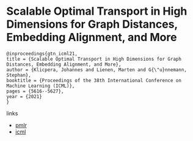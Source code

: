 # Scalable Optimal Transport in High Dimensions for Graph Distances, Embedding Alignment, and More

```
@inproceedings{gtn_icml21,
title = {Scalable Optimal Transport in High Dimensions for Graph Distances, Embedding Alignment, and More},
author = {Klicpera, Johannes and Lienen, Marten and G{\"u}nnemann, Stephan},
booktitle = {Proceedings of the 38th International Conference on Machine Learning (ICML)},
pages = {5616--5627},
year = {2021}
}
```

links
- [pmlr](http://proceedings.mlr.press/v139/klicpera21a.html)
- [icml](https://icml.cc/Conferences/2021/ScheduleMultitrack?event=8778)
